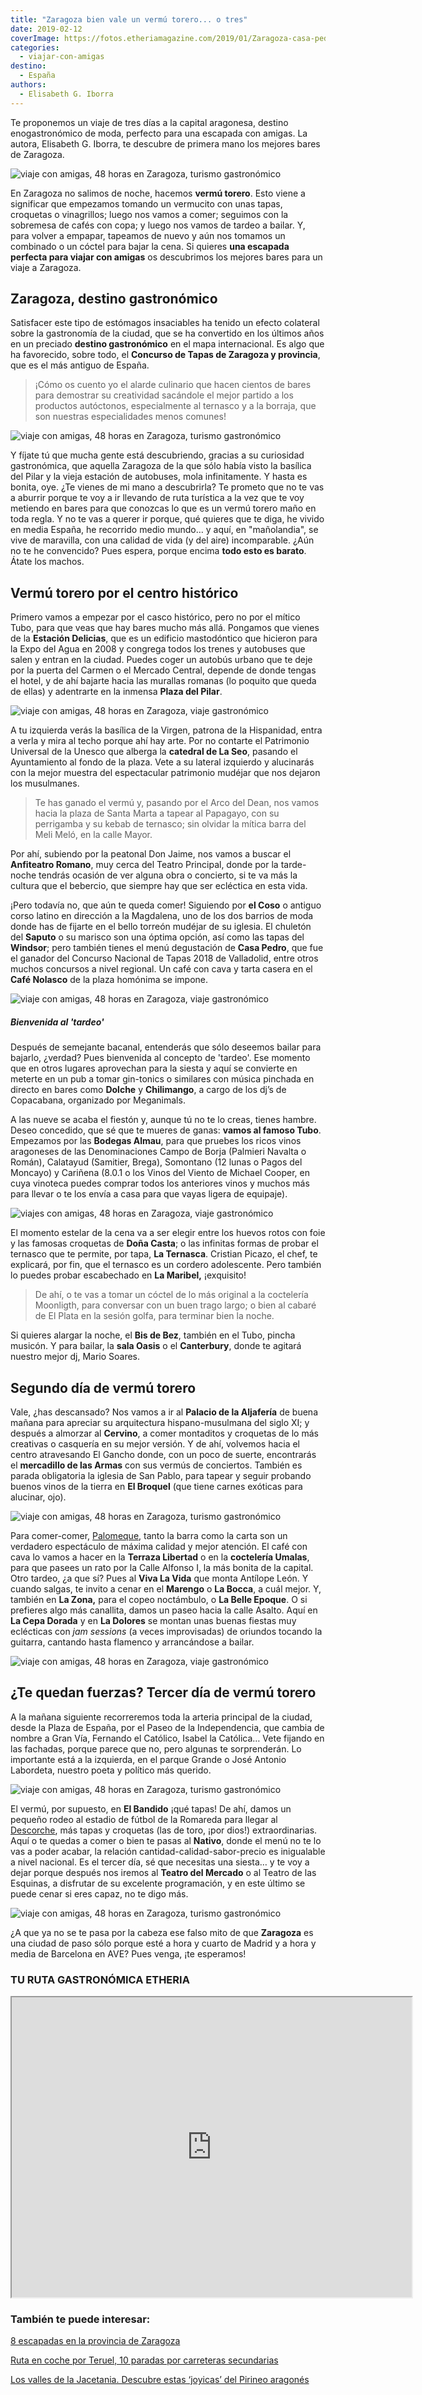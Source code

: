 ```yaml
---
title: "Zaragoza bien vale un vermú torero... o tres"
date: 2019-02-12
coverImage: https://fotos.etheriamagazine.com/2019/01/Zaragoza-casa-pedro.jpg
categories: 
  - viajar-con-amigas
destino: 
  - España
authors: 
  - Elisabeth G. Iborra
---
```


Te proponemos un viaje de tres días a la capital aragonesa, destino enogastronómico de moda, perfecto para una escapada con amigas. La autora, Elisabeth G. Iborra, te descubre de primera mano los mejores bares de Zaragoza.

![viaje con amigas, 48 horas en Zaragoza, turismo gastronómico](https://fotos.etheriamagazine.com/2019/01/Zaragoza-tarde.jpg "Zaragoza con la Basílica de la Virgen del Pilar al fondo.")

En Zaragoza no salimos de noche, hacemos **vermú torero**. Esto viene a significar que 
empezamos tomando un vermucito con unas tapas, croquetas o vinagrillos; luego nos vamos 
a comer; seguimos con la sobremesa de cafés con copa; y luego nos vamos de tardeo a 
bailar. Y, para volver a empapar, tapeamos de nuevo y aún nos tomamos un combinado o un 
cóctel para bajar la cena. Si quieres **una escapada perfecta para viajar con amigas** 
os descubrimos los mejores bares para un viaje a Zaragoza. 

## Zaragoza, destino gastronómico

Satisfacer este tipo de estómagos insaciables ha tenido un efecto colateral sobre la 
gastronomía de la ciudad, que se ha convertido en los últimos años en un preciado 
**destino gastronómico** en el mapa internacional. Es algo que ha favorecido, sobre 
todo, el **Concurso de Tapas de Zaragoza y provincia**, que es el más antiguo de España. 

> ¡Cómo os cuento yo el alarde culinario que hacen cientos de bares para demostrar su 
> creatividad sacándole el mejor partido a los productos autóctonos, especialmente al 
> ternasco y a la borraja, que son nuestras especialidades menos comunes! 

![viaje con amigas, 48 horas en Zaragoza, turismo gastronómico](https://fotos.etheriamagazine.com/2019/01/Zaragoza-el-tubo.jpg "De bares por la zona de El Tubo.")

Y fíjate tú que mucha gente está descubriendo, gracias a su curiosidad gastronómica, que 
aquella Zaragoza de la que sólo había visto la basílica del Pilar y la vieja estación de 
autobuses, mola infinitamente. Y hasta es bonita, oye. ¿Te vienes de mi mano a 
descubrirla? Te prometo que no te vas a aburrir porque te voy a ir llevando de ruta 
turística a la vez que te voy metiendo en bares para que conozcas lo que es un vermú 
torero maño en toda regla. Y no te vas a querer ir porque, qué quieres que te diga, he 
vivido en media España, he recorrido medio mundo… y aquí, en "mañolandia", se vive de 
maravilla, con una calidad de vida (y del aire) incomparable. ¿Aún no te he convencido? 
Pues espera, porque encima **todo esto es barato**. Átate los machos. 

## Vermú torero por el centro histórico

Primero vamos a empezar por el casco histórico, pero no por el mítico Tubo, para que 
veas que hay bares mucho más allá. Pongamos que vienes de la **Estación Delicias**, que 
es un edificio mastodóntico que hicieron para la Expo del Agua en 2008 y congrega todos 
los trenes y autobuses que salen y entran en la ciudad. Puedes coger un autobús urbano 
que te deje por la puerta del Carmen o el Mercado Central, depende de donde tengas el 
hotel, y de ahí bajarte hacia las murallas romanas (lo poquito que queda de ellas) y 
adentrarte en la inmensa **Plaza del Pilar**. 

![viaje con amigas, 48 horas en Zaragoza, viaje gastronómico](https://fotos.etheriamagazine.com/2019/01/Zaragoza-el-pilar.jpg "Basílica de la Virgen del Pilar.")

A tu izquierda verás la basílica de la Virgen, patrona de la Hispanidad, entra a verla y 
mira al techo porque ahí hay arte. Por no contarte el Patrimonio Universal de la Unesco 
que alberga la **catedral de La Seo**, pasando el Ayuntamiento al fondo de la plaza. 
Vete a su lateral izquierdo y alucinarás con la mejor muestra del espectacular 
patrimonio mudéjar que nos dejaron los musulmanes. 

> Te has ganado el vermú y, pasando por el Arco del Dean, nos vamos hacia la plaza de 
> Santa Marta a tapear al Papagayo, con su perrigamba y su kebab de ternasco; sin olvidar 
> la mítica barra del Meli Meló, en la calle Mayor. 

Por ahí, subiendo por la peatonal Don Jaime, nos vamos a buscar el **Anfiteatro 
Romano**, muy cerca del Teatro Principal, donde por la tarde-noche tendrás ocasión de 
ver alguna obra o concierto, si te va más la cultura que el bebercio, que siempre hay 
que ser ecléctica en esta vida. 

¡Pero todavía no, que aún te queda comer! Siguiendo por **el Coso** o antiguo corso 
latino en dirección a la Magdalena, uno de los dos barrios de moda donde has de fijarte 
en el bello torreón mudéjar de su iglesia. El chuletón del **Saputo** o su marisco son 
una óptima opción, así como las tapas del **Windsor**; pero también tienes el menú 
degustación de **Casa Pedro**, que fue el ganador del Concurso Nacional de Tapas 2018 de 
Valladolid, entre otros muchos concursos a nivel regional. Un café con cava y tarta 
casera en el **Café Nolasco** de la plaza homónima se impone. 

![viaje con amigas, 48 horas en Zaragoza, viaje gastronómico](https://fotos.etheriamagazine.com/2019/01/Zaragoza-casa-pedro.jpg "'Trucha Pyrinea marinada en jugo especiado de remolacha' del menú degustación de © Casa Pedro.")

##### Bienvenida al 'tardeo'

Después de semejante bacanal, entenderás que sólo deseemos bailar para bajarlo, ¿verdad? 
Pues bienvenida al concepto de 'tardeo'. Ese momento que en otros lugares aprovechan 
para la siesta y aquí se convierte en meterte en un pub a tomar gin-tonics o similares 
con música pinchada en directo en bares como **Dolche** y **Chilimango**, a cargo de los 
dj’s de Copacabana, organizado por Meganimals. 

A las nueve se acaba el fiestón y, aunque tú no te lo creas, tienes hambre. Deseo 
concedido, que sé que te mueres de ganas: **vamos al famoso Tubo**. Empezamos por las 
**Bodegas Almau**, para que pruebes los ricos vinos aragoneses de las Denominaciones 
Campo de Borja (Palmieri Navalta o Román), Calatayud (Samitier, Brega), Somontano (12 
lunas o Pagos del Moncayo) y Cariñena (8.0.1 o los Vinos del Viento de Michael Cooper, 
en cuya vinoteca puedes comprar todos los anteriores vinos y muchos más para llevar o te 
los envía a casa para que vayas ligera de equipaje). 

![viajes con amigas, 48 horas en Zaragoza, viaje gastronómico](https://fotos.etheriamagazine.com/2019/01/Zaragoza-bodegas-Almau.jpg "Fachada de © Bodegas Almau.")

El momento estelar de la cena va a ser elegir entre los huevos rotos con foie y las 
famosas croquetas de **Doña Casta**; o las infinitas formas de probar el ternasco que te 
permite, por tapa, **La Ternasca**. Cristian Picazo, el chef, te explicará, por fin, que 
el ternasco es un cordero adolescente. Pero también lo puedes probar escabechado en **La 
Maribel,** ¡exquisito! 

> De ahí, o te vas a tomar un cóctel de lo más original a la coctelería Moonligth, para 
> conversar con un buen trago largo; o bien al cabaré de El Plata en la sesión golfa, para 
> terminar bien la noche. 

Si quieres alargar la noche, el **Bis de Bez**, también en el Tubo, pincha musicón. Y 
para bailar, la **sala Oasis** o el **Canterbury**, donde te agitará nuestro mejor dj, 
Mario Soares. 

## Segundo día de vermú torero

Vale, ¿has descansado? Nos vamos a ir al **Palacio de la Aljafería** de buena mañana 
para apreciar su arquitectura hispano-musulmana del siglo XI; y después a almorzar al 
**Cervino**, a comer montaditos y croquetas de lo más creativas o casquería en su mejor 
versión. Y de ahí, volvemos hacia el centro atravesando El Gancho donde, con un poco de 
suerte, encontrarás el **mercadillo de las Armas** con sus vermús de conciertos. También 
es parada obligatoria la iglesia de San Pablo, para tapear y seguir probando buenos 
vinos de la tierra en **El Broquel** (que tiene carnes exóticas para alucinar, ojo). 

![viaje con amigas, 48 horas en Zaragoza, turismo gastronómico](https://fotos.etheriamagazine.com/2019/01/Zaragoza-Calle-Alfonso.jpg "Calle Alfonso I.")

Para comer-comer, [Palomeque](https://www.restaurantepalomeque.es/), tanto la barra como 
la carta son un verdadero espectáculo de máxima calidad y mejor atención. El café con 
cava lo vamos a hacer en la **Terraza Libertad** o en la **coctelería Umalas**, para que 
pasees un rato por la Calle Alfonso I, la más bonita de la capital. Otro tardeo, ¿a que 
sí? Pues al **Viva La Vida** que monta Antílope León. Y cuando salgas, te invito a cenar 
en el **Marengo** o **La Bocca**, a cuál mejor. Y, también en **La Zona,** para el copeo 
noctámbulo, o **La Belle Epoque**. O si prefieres algo más canallita, damos un paseo 
hacia la calle Asalto. Aquí en **La Cepa Dorada** y en **La Dolores** se montan unas 
buenas fiestas muy eclécticas con _jam sessions_ (a veces improvisadas) de oriundos 
tocando la guitarra, cantando hasta flamenco y arrancándose a bailar. 

![viaje con amigas, 48 horas en Zaragoza, viaje gastronómico](https://fotos.etheriamagazine.com/2019/02/Zaragoza-restaurante-Palomeque.jpg "Chuletillas de ternasco con costra de sésamo del © Restaurante Palomeque.")

## ¿Te quedan fuerzas? Tercer día de vermú torero

A la mañana siguiente recorreremos toda la arteria principal de la ciudad, desde la 
Plaza de España, por el Paseo de la Independencia, que cambia de nombre a Gran Vía, 
Fernando el Católico, Isabel la Católica… Vete fijando en las fachadas, porque parece 
que no, pero algunas te sorprenderán. Lo importante está a la izquierda, en el parque 
Grande o José Antonio Labordeta, nuestro poeta y político más querido. 

![viaje con amigas, 48 horas en Zaragoza, turismo gastronómico](https://fotos.etheriamagazine.com/2019/01/Zaragoza-tapas.jpg "Barra de El Descorche. © Elisabeth G. Iborra")

El vermú, por supuesto, en **El Bandido** ¡qué tapas! De ahí, damos un pequeño rodeo al 
estadio de fútbol de la Romareda para llegar al [Descorche](https://eldescorchezgz.es/), 
más tapas y croquetas (las de toro, ¡por dios!) extraordinarias. Aquí o te quedas a 
comer o bien te pasas al **Nativo**, donde el menú no te lo vas a poder acabar, la 
relación cantidad-calidad-sabor-precio es inigualable a nivel nacional. Es el tercer 
día, sé que necesitas una siesta… y te voy a dejar porque después nos iremos al **Teatro 
del Mercado** o al Teatro de las Esquinas, a disfrutar de su excelente programación, y 
en este último se puede cenar si eres capaz, no te digo más. 

![viaje con amigas, 48 horas en Zaragoza, turismo gastronómico](https://fotos.etheriamagazine.com/2019/01/Zaragoza-bares.jpg "Salón de El Nativo. © Elisabeth G. Iborra")

¿A que ya no se te pasa por la cabeza ese falso mito de que **Zaragoza** es una ciudad 
de paso sólo porque esté a hora y cuarto de Madrid y a hora y media de Barcelona en AVE? 
Pues venga, ¡te esperamos! 

### TU RUTA GASTRONÓMICA ETHERIA

<iframe 
src="https://www.google.com/maps/d/u/0/embed?mid=1Izx8w2n5M9lXwDaxKRgG-Zaei8T8P1Ui" 
width="640" height="480"></iframe> 

### También te puede interesar:

[8 escapadas en la provincia de 
Zaragoza](https://etheriamagazine.com/2020/06/08/viajes-por-espana-8-escapadas-en-la-provincia-de-zaragoza/) 

[Ruta en coche por Teruel, 10 paradas por carreteras 
secundarias](https://etheriamagazine.com/2021/10/12/ruta-en-coche-por-teruel/) 

[Los valles de la Jacetania. Descubre estas ‘joyicas’ del Pirineo 
aragonés](https://etheriamagazine.com/2019/09/25/viaja-sola-a-los-valles-de-la-jacetania-huesca/)
